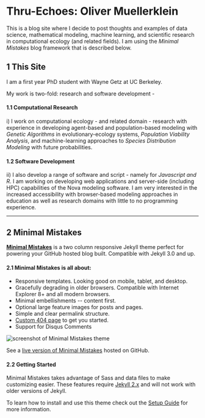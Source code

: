 # Thru-Echoes: Oliver Muellerklein

This is a blog site where I decide to post thoughts and examples of data science, mathematical modeling, machine learning, and scientific research in computational ecology (and related fields). I am using the *Minimal Mistakes* blog framework that is described below.

## 1 This Site

I am a first year PhD student with Wayne Getz at UC Berkeley.

My work is two-fold: research and software development -

#### 1.1 Computational Research

i) I work on computational ecology - and related domain - research with experience in developing agent-based and population-based modeling with *Genetic Algorithms* in evolutionary-ecology systems, *Population Viability Analysis*, and machine-learning approaches to *Species Distribution Modeling* with future probabilities.

#### 1.2 Software Development

ii) I also develop a range of software and script - namely for *Javascript and R*. I am working on developing web applications and server-side (including HPC) capabilities of the Nova modeling software. I am very interested in the increased accessibility with browser-based modeling approaches in education as well as research domains with little to no programming experience.

<hr>

## 2 Minimal Mistakes

**[Minimal Mistakes](http://mmistakes.github.io/minimal-mistakes)** is a two column responsive Jekyll theme perfect for powering your GitHub hosted blog built. Compatible with Jekyll 3.0 and up.

#### 2.1 Minimal Mistakes is all about:

* Responsive templates. Looking good on mobile, tablet, and desktop.
* Gracefully degrading in older browsers. Compatible with Internet Explorer 8+ and all modern browsers.
* Minimal embellishments -- content first.
* Optional large feature images for posts and pages.
* Simple and clear permalink structure.
* [Custom 404 page](http://mmistakes.github.io/minimal-mistakes/404.html) to get you started.
* Support for Disqus Comments

![screenshot of Minimal Mistakes theme](http://mmistakes.github.io/minimal-mistakes/images/mm-theme-post-600.jpg)

See a [live version of Minimal Mistakes](http://mmistakes.github.io/minimal-mistakes/) hosted on GitHub.

#### 2.2 Getting Started

Minimal Mistakes takes advantage of Sass and data files to make customizing easier. These features require [Jekyll 2.x](https://github.com/mmistakes/minimal-mistakes/releases/tag/2.1.3) and will not work with older versions of Jekyll.

To learn how to install and use this theme check out the [Setup Guide](http://mmistakes.github.io/minimal-mistakes/theme-setup/) for more information.
